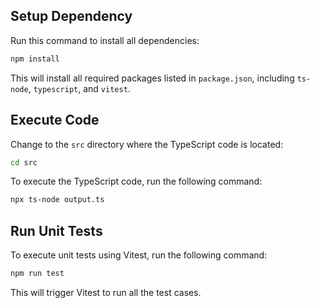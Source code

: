## Setup Dependency

Run this command to install all dependencies:

```bash
npm install
```

This will install all required packages listed in `package.json`, including `ts-node`, `typescript`, and `vitest`.

## Execute Code

Change to the `src` directory where the TypeScript code is located:

```bash
cd src
```

To execute the TypeScript code, run the following command:

```bash
npx ts-node output.ts
```

## Run Unit Tests

To execute unit tests using Vitest, run the following command:

```bash
npm run test
```

This will trigger Vitest to run all the test cases.

